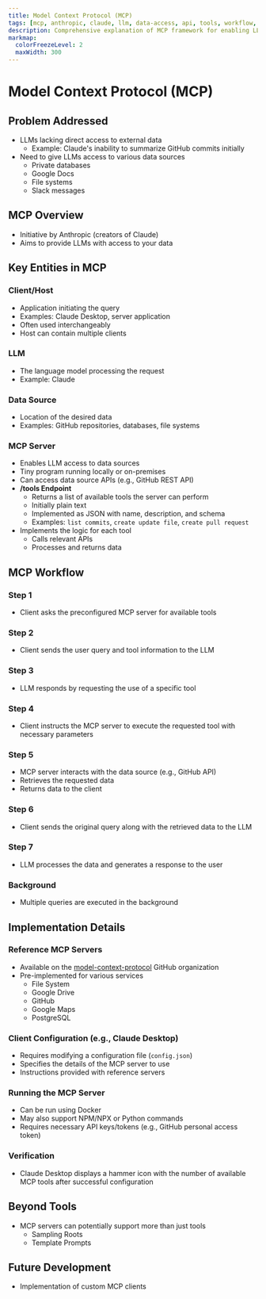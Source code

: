 ```yaml
---
title: Model Context Protocol (MCP)
tags: [mcp, anthropic, claude, llm, data-access, api, tools, workflow, implementation]
description: Comprehensive explanation of MCP framework for enabling LLMs to access external data sources.
markmap:
  colorFreezeLevel: 2
  maxWidth: 300
---
```

# Model Context Protocol (MCP)
## Problem Addressed
* LLMs lacking direct access to external data
  * Example: Claude's inability to summarize GitHub commits initially
* Need to give LLMs access to various data sources
  * Private databases
  * Google Docs
  * File systems
  * Slack messages
## MCP Overview
* Initiative by Anthropic (creators of Claude)
* Aims to provide LLMs with access to your data
## Key Entities in MCP
### Client/Host
* Application initiating the query
* Examples: Claude Desktop, server application
* Often used interchangeably
* Host can contain multiple clients
### LLM
* The language model processing the request
* Example: Claude
### Data Source
* Location of the desired data
* Examples: GitHub repositories, databases, file systems
### MCP Server
* Enables LLM access to data sources
* Tiny program running locally or on-premises
* Can access data source APIs (e.g., GitHub REST API)
* **/tools Endpoint**
  * Returns a list of available tools the server can perform
  * Initially plain text
  * Implemented as JSON with name, description, and schema
  * Examples: `list commits`, `create update file`, `create pull request`
* Implements the logic for each tool
  * Calls relevant APIs
  * Processes and returns data
## MCP Workflow
### Step 1
* Client asks the preconfigured MCP server for available tools
### Step 2
* Client sends the user query and tool information to the LLM
### Step 3
* LLM responds by requesting the use of a specific tool
### Step 4
* Client instructs the MCP server to execute the requested tool with necessary parameters
### Step 5
* MCP server interacts with the data source (e.g., GitHub API)
* Retrieves the requested data
* Returns data to the client
### Step 6
* Client sends the original query along with the retrieved data to the LLM
### Step 7
* LLM processes the data and generates a response to the user
### Background
* Multiple queries are executed in the background
## Implementation Details
### Reference MCP Servers
* Available on the [model-context-protocol](https://github.com/model-context-protocol) GitHub organization
* Pre-implemented for various services
  * File System
  * Google Drive
  * GitHub
  * Google Maps
  * PostgreSQL
### Client Configuration (e.g., Claude Desktop)
* Requires modifying a configuration file (`config.json`)
* Specifies the details of the MCP server to use
* Instructions provided with reference servers
### Running the MCP Server
* Can be run using Docker
* May also support NPM/NPX or Python commands
* Requires necessary API keys/tokens (e.g., GitHub personal access token)
### Verification
* Claude Desktop displays a hammer icon with the number of available MCP tools after successful configuration
## Beyond Tools
* MCP servers can potentially support more than just tools
  * Sampling Roots
  * Template Prompts
## Future Development
* Implementation of custom MCP clients